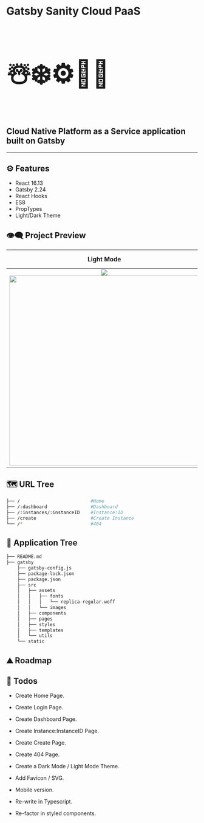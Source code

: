 # Gatsby Sanity Cloud PaaS

<h3 style="font-size: 5em;">☃️❄️⚙️📶🌐</h3>

## **Cloud Native Platform as a Service application built on Gatsby**

---

## ⚙ Features

- React 16.13
- Gatsby 2.24
- React Hooks
- ES8
- PropTypes
- Light/Dark Theme

## 👁️‍🗨️ Project Preview

|                                                                                                                                                                                      Light Mode                                                                                                                                                                                       |     Dark Mode     |
| :-----------------------------------------------------------------------------------------------------------------------------------------------------------------------------------------------------------------------------------------------------------------------------------------------------------------------------------------------------------------------------------: | :---------------: |
| ![](https://raw.githubusercontent.com/moisestech/gatsby-sanity-cloud-paas/main/gatsby/static/ui/nevalyashka_cloud_provider_ui_dashboard_desktop_June28_2021.png) <img src="https://raw.githubusercontent.com/moisestech/gatsby-sanity-cloud-paas/main/gatsby/static/ui/nevalyashka_cloud_provider_ui_dashboard_mobile_June28_2021.png" width="500px" style="max-width: 500px"/> ![]() | ![]() ![]() ![]() |

## 🗺 URL Tree

```bash
├── /                          #Home
├── /:dashboard                #Dashboard
├── /:instances/:instanceID    #Instance:ID
├── /create                    #Create Instance
└── /*                         #404
```

## 🌿 Application Tree

```bash
├── README.md
├── gatsby
    ├── gatsby-config.js
    ├── package-lock.json
    ├── package.json
    ├── src
    │   ├── assets
    │   │   ├── fonts
    │   │   │   └── replica-regular.woff
    │   │   └── images
    │   ├── components
    │   ├── pages
    │   ├── styles
    │   ├── templates
    │   └── utils
    └── static
```

## ⛰️ Roadmap

## 📝 Todos

- Create Home Page.
- Create Login Page.
- Create Dashboard Page.
- Create Instance:InstanceID Page.
- Create Create Page.
- Create 404 Page.
- Create a Dark Mode / Light Mode Theme.

- Add Favicon / SVG.
- Mobile version.
- Re-write in Typescript.
- Re-factor in styled components.
